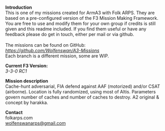 <b>Introduction</b><br/>
This is one of my missions created for ArmA3 with Folk ARPS. They are based on a pre-configured version of the F3 Mission Making Framework. You are free to use and modify them for your own group if credits is still given and this readme included. If you find them useful or have any feedback please do get in touch, either per mail or via github.<br/><br/>
The missions can be found on GitHub:<br/>
<i>https://github.com/Wolfenswan/A3-Missions</i><br/>
Each branch is a different mission, some are WIP.<br/>

<b>Current F3 Version:</b><br/>
<i>3-3-0 RC1</i>

<b>Mission description</b><br/>
Cache-hunt adversarial, FIA defend against AAF (motorized) and/or CSAT (airborne). Location is fully randomized, using most of Altis. Parameters govern number of caches and number of caches to destroy. A2 original & concept by harakka.

<b>Contact</b><br/>
folkarps.com<br/>
wolfenswanarps@gmail.com<br/>
